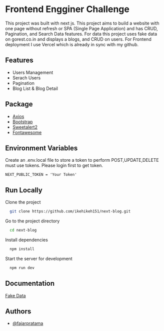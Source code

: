 # Frontend Engginer Challenge

This project was built with next js. This project aims to build a website with one page without refresh or SPA (Single Page Application) and has CRUD, Pagination, and Search Data features. For data this project uses fake data on gorest.co.in and displays a blogs, and CRUD on users. For Frontend deployment I use Vercel which is already in sync with my github.

## Features

- Users Management
- Serach Users
- Pagination
- Blog List & Blog Detail

## Package

- [Axios](https://www.npmjs.com/package/axios)
- [Bootstrap](npmjs.com/package/bootstrap)
- [Sweetalert2](https://sweetalert2.github.io/)
- [Fontawesome](https://fontawesome.com/v5/docs/web/use-with/react#get-started)

## Environment Variables

Create an .env.local file to store a token to perform POST,UPDATE,DELETE must use tokens. Please login first to get token.

```
NEXT_PUBLIC_TOKEN = 'Your Token'
```

## Run Locally

Clone the project

```bash
  git clone https://github.com/ikehikeh151/next-blog.git
```

Go to the project directory

```bash
  cd next-blog
```

Install dependencies

```bash
  npm install
```

Start the server for development

```bash
  npm run dev
```

## Documentation

[Fake Data](https://gorest.co.in/)

## Authors

- [@fajarpratama](https://github.com/ikehikeh151)
